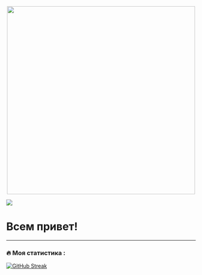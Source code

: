 <div align="center">
  <img src="https://media.giphy.com/media/SWoSkN6DxTszqIKEqv/giphy.gif" width="500"/>
</div>


 ![](https://komarev.com/ghpvc/?username=EvgeniiKhlopin&color=brightgreen&style=flat-square&label=PROFILE+VIEWS)

# Всем привет!

---

### :fire: Моя статистика :

[![GitHub Streak](https://github-readme-streak-stats.herokuapp.com?user=EvgeniiKhlopin&theme=dark&locale=ru&mode=weekly)](https://git.io/streak-stats)
